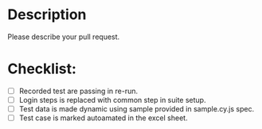 # Description

Please describe your pull request.

# Checklist:

- [ ] Recorded test are passing in re-run.
- [ ] Login steps is replaced with common step in suite setup.
- [ ] Test data is made dynamic using sample provided in sample.cy.js spec.
- [ ] Test case is marked autoamated in the excel sheet.